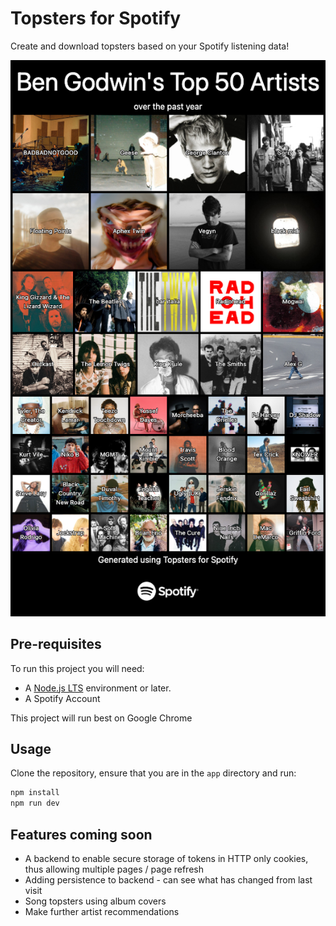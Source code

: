 # Topsters for Spotify
Create and download topsters based on your Spotify listening data!

![Topster](./Example.png)

## Pre-requisites

To run this project you will need:

- A [Node.js LTS](https://nodejs.org/en/) environment or later.
- A Spotify Account

This project will run best on Google Chrome

## Usage

Clone the repository, ensure that you are in the `app` directory and run:

```bash
npm install
npm run dev
```

## Features coming soon
- A backend to enable secure storage of tokens in HTTP only cookies, thus allowing multiple pages / page refresh
- Adding persistence to backend - can see what has changed from last visit
- Song topsters using album covers
- Make further artist recommendations
